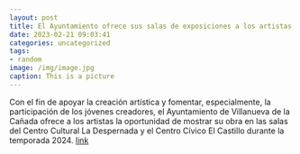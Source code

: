 ```yaml
---
layout: post
title: El Ayuntamiento ofrece sus salas de exposiciones a los artistas
date: 2023-02-21 09:03:41
categories: uncategorized
tags:
- random
image: /img/image.jpg
caption: This is a picture
---
```

Con el fin de apoyar la creación artística y fomentar, especialmente, la participación de los jóvenes creadores, el Ayuntamiento de Villanueva de la Cañada ofrece a los artistas la oportunidad de mostrar su obra en las salas del Centro Cultural La Despernada y el Centro Cívico El Castillo durante la temporada 2024.   [link](https://www.ayto-villacanada.es/noticias/el-ayuntamiento-ofrece-sus-salas-de-exposiciones-a-los-artistas/)
